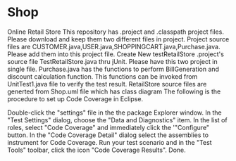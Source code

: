 # Shop
Online Retail Store
This repository has .project and .classpath project files. Please download and keep them two different files in project. Project source files are CUSTOMER.java,USER.java,SHOPPINGCART.java,Purchase.java. Please add them into this project file. 
         Create New testRetailStore .project's source file TestRetailStore.java thru jUnit. Please have this two project in single file. Purchase.java has the functions to perform BillGeneration and discount calculation function. This functions can be invoked from UnitTest1.java file to verify the test result. 
         RetailStore source files are generted from Shop.uml file which has class diagram The following is the procedure to set up Code Coverage in Eclipse.

Double-click the "settings" file in the the package Explorer window. In the "Test Settings" dialog, choose the "Data and Diagnostics" item. In the list of roles, select "Code Coverage" and immediately click the '"Configure" button. In the "Code Coverage Detail" dialog select the assemblies to instrument for Code Coverage. Run your test scenario and in the "Test Tools" toolbar, click the icon "Code Coverage Results". Done.
